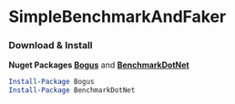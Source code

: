 # SimpleBenchmarkAndFaker

### Download & Install
**Nuget Packages [Bogus](https://www.nuget.org/packages/Bogus/)** and **[BenchmarkDotNet](https://www.nuget.org/packages/BenchmarkDotNet/)**

```powershell
Install-Package Bogus
Install-Package BenchmarkDotNet
```
